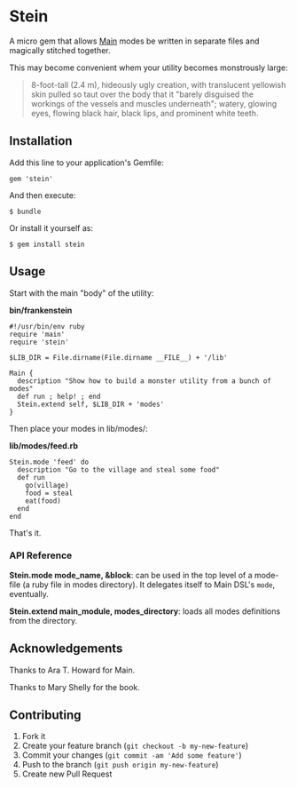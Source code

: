 # Stein

A micro gem that allows [Main][] modes be written in separate files and magically
stitched together.

This may become convenient whem your utility becomes monstrously large:
> 8-foot-tall (2.4 m), hideously ugly creation, with translucent yellowish skin
> pulled so taut over the body that it "barely disguised the workings of the
> vessels and muscles underneath"; watery, glowing eyes, flowing black hair,
> black lips, and prominent white teeth.

[Main]: https://github.com/ahoward/main

## Installation

Add this line to your application's Gemfile:

    gem 'stein'

And then execute:

    $ bundle

Or install it yourself as:

    $ gem install stein

## Usage

Start with the main "body" of the utility:

**bin/frankenstein**

```
#!/usr/bin/env ruby
require 'main'
require 'stein'

$LIB_DIR = File.dirname(File.dirname __FILE__) + '/lib'

Main {
  description "Show how to build a monster utility from a bunch of modes"
  def run ; help! ; end
  Stein.extend self, $LIB_DIR + 'modes'
}
```

Then place your modes in lib/modes/:

**lib/modes/feed.rb**

```
Stein.mode 'feed' do
  description "Go to the village and steal some food"
  def run
    go(village)
    food = steal
    eat(food)
  end
end
```

That's it.

### API Reference

**Stein.mode mode_name, &block**: can be used in the top level of a mode-file (a
ruby file in modes directory). It delegates itself to Main DSL's `mode`,
eventually.

**Stein.extend main_module, modes_directory**: loads all modes definitions from
the directory.

## Acknowledgements

Thanks to Ara T. Howard for Main.

Thanks to Mary Shelly for the book.

## Contributing

1. Fork it
2. Create your feature branch (`git checkout -b my-new-feature`)
3. Commit your changes (`git commit -am 'Add some feature'`)
4. Push to the branch (`git push origin my-new-feature`)
5. Create new Pull Request

